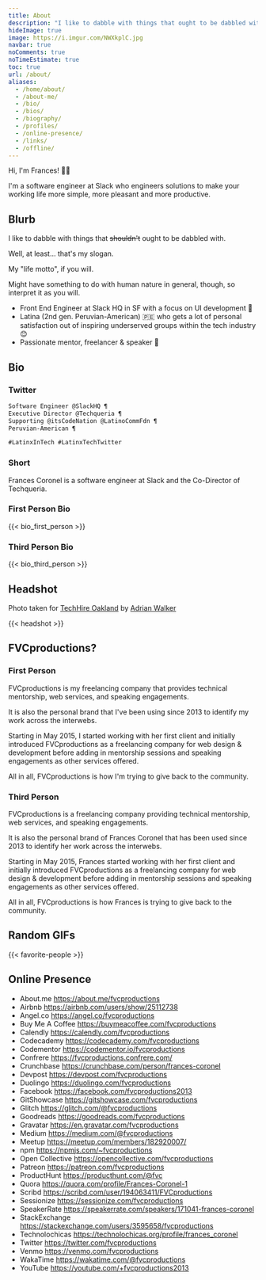 ```yaml
---
title: About
description: "I like to dabble with things that ought to be dabbled with. 🍫🍓"
hideImage: true
image: https://i.imgur.com/NWXkplC.jpg
navbar: true
noComments: true
noTimeEstimate: true
toc: true
url: /about/
aliases:
  - /home/about/
  - /about-me/
  - /bio/
  - /bios/
  - /biography/
  - /profiles/
  - /online-presence/
  - /links/
  - /offline/
---
```


Hi, I'm Frances! 👋🏽

I'm a software engineer at Slack who engineers solutions to make your working life more simple, more pleasant and more productive.

## Blurb

I like to dabble with things that ~~shouldn't~~ ought to be dabbled with.

Well, at least... that's my slogan.

My "life motto", if you will.

Might have something to do with human nature in general, though, so interpret it as you will.

- Front End Engineer at Slack HQ in SF with a focus on UI development 🔧️
- Latina (2nd gen. Peruvian-American) 🇵🇪️ who gets a lot of personal satisfaction out of inspiring underserved groups within the tech industry 😊
- Passionate mentor, freelancer & speaker 💬️

## Bio

### Twitter

```txt
Software Engineer @SlackHQ ¶
Executive Director @Techqueria ¶
Supporting @itsCodeNation @LatinoCommFdn ¶
Peruvian-American ¶

#LatinxInTech #LatinxTechTwitter
```

### Short

Frances Coronel is a software engineer at Slack and the Co-Director of Techqueria.

### First Person Bio

{{< bio_first_person >}}

### Third Person Bio

{{< bio_third_person >}}

## Headshot

Photo taken for [TechHire Oakland](https://www.techhireoakland.org/training/) by [Adrian Walker](https://www.adrianowalker.com)

{{< headshot >}}

## FVCproductions?

### First Person

FVCproductions is my freelancing company that provides technical mentorship, web services, and speaking engagements.

It is also the personal brand that I've been using since 2013 to identify my work across the interwebs.

Starting in May 2015, I started working with her first client and initially introduced FVCproductions as a freelancing company for web design & development before adding in mentorship sessions and speaking engagements as other services offered.

All in all, FVCproductions is how I'm trying to give back to the community.

### Third Person

FVCproductions is a freelancing company providing technical mentorship, web services, and speaking engagements.

It is also the personal brand of Frances Coronel that has been used since 2013 to identify her work across the interwebs.

Starting in May 2015, Frances started working with her first client and initially introduced FVCproductions as a freelancing company for web design & development before adding in mentorship sessions and speaking engagements as other services offered.

All in all, FVCproductions is how Frances is trying to give back to the community.

## Random GIFs

{{< favorite-people >}}

## Online Presence

- About.me https://about.me/fvcproductions
- Airbnb https://airbnb.com/users/show/25112738
- Angel.co https://angel.co/fvcproductions
- Buy Me A Coffee https://buymeacoffee.com/fvcproductions
- Calendly https://calendly.com/fvcproductions
- Codecademy https://codecademy.com/fvcproductions
- Codementor https://codementor.io/fvcproductions
- Confrere https://fvcproductions.confrere.com/
- Crunchbase https://crunchbase.com/person/frances-coronel
- Devpost https://devpost.com/fvcproductions
- Duolingo https://duolingo.com/fvcproductions
- Facebook https://facebook.com/fvcproductions2013
- GitShowcase https://gitshowcase.com/fvcproductions
- Glitch https://glitch.com/@fvcproductions
- Goodreads https://goodreads.com/fvcproductions
- Gravatar https://en.gravatar.com/fvcproductions
- Medium https://medium.com/@fvcproductions
- Meetup https://meetup.com/members/182920007/
- npm https://npmjs.com/~fvcproductions
- Open Collective https://opencollective.com/fvcproductions
- Patreon https://patreon.com/fvcproductions
- ProductHunt https://producthunt.com/@fvc
- Quora https://quora.com/profile/Frances-Coronel-1
- Scribd https://scribd.com/user/194063411/FVCproductions
- Sessionize https://sessionize.com/fvcproductions
- SpeakerRate https://speakerrate.com/speakers/171041-frances-coronel
- StackExchange https://stackexchange.com/users/3595658/fvcproductions
- Technolochicas https://technolochicas.org/profile/frances_coronel
- Twitter https://twitter.com/fvcproductions
- Venmo https://venmo.com/fvcproductions
- WakaTime https://wakatime.com/@fvcproductions
- YouTube https://youtube.com/+fvcproductions2013

<!--
## Life Timeline

| Date           | Emoji | Event                                                                                |
| -------------- | ----- | ------------------------------------------------------------------------------------ |
| 1995 October   | 👶🏽     | Born in Newport News, VA to Peruvian immigrants                                      |
| 1998 September | 🎓     | Started Pre-K at Ocean View Elementary                                               |
| 2001 September | 🎓     | Started elementary school at Ghent School                                            |
| 2006 January   | 🐶     | Got my first dog, Nefer                                                              |
| 2006 September | 🎓     | Started middle school at Ghent School                                                |
| 2009 September | 🎓     | Started high school at Maury High School                                             |
| 2010 June      | 🎓     | First college class at Tidewater Community College                                   |
| 2011 June      | 🎓     | Took summer college classes at Hampton University                                    |
| 2011 August    | 👥     | First international conference through Operation Smile                               |
| 2012 Summer    | 💛     | Volunteered for an international medical mission through Operation Smile             |
| 2012 Summer    | 🎓     | Studied wildlife in Tanzania through the School for Field Studies                    |
| 2013 June      | 🎓     | Graduated from high school                                                           |
| 2013 June      | 🌐     | Started fvcproductions.com                                                           |
| 2013 June      | 🎓     | Took summer college classes again at Tidewater Community College                     |
| 2013 August    | 🎓     | Studied CS abroad at Jacobs University Bremen                                        |
| 2014 January   | 🎓     | Started Bachelors in CS at Hampton University                                        |
| 2014 August    | 👥     | First tech conference at STARS Celebration                                           |
| 2014 October   | 👥     | First hackathon at Google                                                            |
| 2015 June      | 🎓     | Summer of Code at Fullstack Academy                                                  |
| 2015 October   | 💼     | First client dev project completed for Ameot LLC                                     |
| 2015 November  | 💼     | First developer job with 80/20                                                       |
| 2015 November  | 💬     | First talk at a tech conference at Hampton Roads DevFest                             |
| 2016 May       | 🎓     | Graduated from Hampton University with a BS in CS                                    |
| 2016 May       | 💘     | Started dating Nolan                                                                 |
| 2016 Summer    | 💼     | Interned for Accenture Liquid Studio on AR/VR team                                   |
| 2016 August    | 🎓     | Started Masters in CS Cornell Tech                                                   |
| 2017 May       | 🎓     | Graduated from Cornell Tech with an MS in CS                                         |
| 2017 June      | 💼     | Started at Accenture as a software engineer                                          |
| 2018 May       | 💼     | Left Accenture                                                                       |
| 2018 June      | 💼     | Started at Slack as a software engineer                                              |
| 2018 August    | 💘     | Nolan moves in                                                                       |
| 2018 April     | 🌮     | Started working on Techqueria's website                                              |
| 2018 November  | 🌮     | Became an admin for Techqueria's Slack                                               |
| 2019 March     | 🌮     | Joined as a board member of Techqueria                                               |
| 2019 March     | 👑     | Started the Tech Queens podcast                                                      |
| 2019 July      | 💬     | Reached 50 speaking engagements                                                      |
| 2019 July      | 🌮     | Voted in as CTO for Techqueria                                                       |
| 2020 January   | 🌮     | Voted in as an executive director for Techqueria                                     |
| 2020 March     | 👑     | Ended the Tech Queens podcast to focus on Slack & Techqueria                         |
| 2020 March     | 💼     | Promoted at Slack                                                                    |
| 2020 March     | 💛     | Joined as member of Code Nation's Bay Area Leadership Council                        |
| 2020 March     | 💛     | Joined as member of Latinos in Tech Giving Circle of the Latino Community Foundation |
| 2021           | 💔     | Nefer probably dead at 15 (?)                                                        |
| 2095           | 💀     | Death (?!?)                                                                          |
-->
